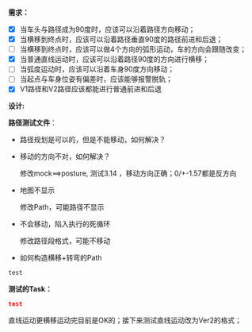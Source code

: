 **需求：**

- [x] 当车头与路径成为90度时，应该可以沿着路径方向移动；
- [x] 当横移到终点时，应该可以沿着路径垂直90度的路径前进和后退；
- [ ] 当横移到终点时，应该可以做4个方向的弧形运动，车的方向会跟随改变；
- [x] 当普通直线运动时，应该可以沿着路径90度的方向进行横移；
- [ ] 当弧度运动时，应该可以沿着车身90度方向移动；
- [ ] 当起点与车身位姿有偏差时，应该能够报警脱轨；
- [x] V1路径和V2路径应该都能进行普通前进和后退

**设计:**

**路径测试文件**：

- 路径规划是可以的，但是不能移动，如何解决？

- 移动的方向不对，如何解决？

  修改mock==>posture, 测试3.14 ，移动方向正确；0/+-1.57都是反方向

- 地图不显示

  修改Path，可能路径不显示

- 不会移动，陷入执行的死循环

  修改路径段格式，可能不移动
  
- 如何构造横移+转弯的Path

``` xml
test
```



**测试的Task：**

```` json
test
````

直线运动更横移运动完目前是OK的；接下来测试直线运动改为Ver2的格式；




